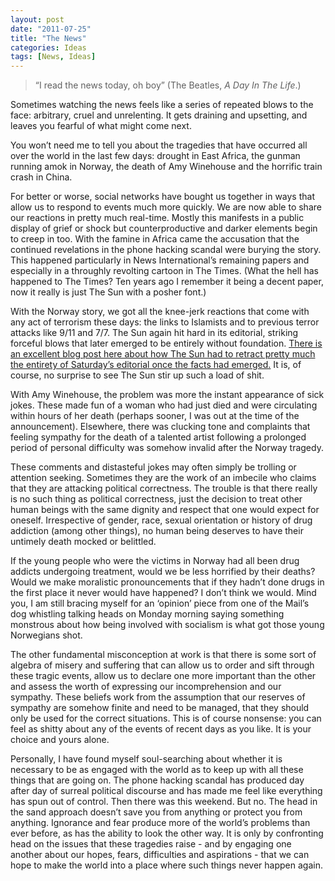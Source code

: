 ```yaml
---
layout: post
date: "2011-07-25"
title: "The News"
categories: Ideas
tags: [News, Ideas]
---
```

 
> “I read the news today, oh boy”  (The Beatles, _A Day In The Life_.)

Sometimes watching the news feels like a series of repeated blows to the face: arbitrary, cruel and unrelenting. It gets draining and upsetting, and leaves you fearful of what might come next.

You won’t need me to tell you about the tragedies that have occurred all over the world in the last few days: drought in East Africa, the gunman running amok in Norway, the death of Amy Winehouse and the horrific train crash in China.

For better or worse, social networks have bought us together in ways that allow us to respond to events much more quickly. We are now able to share our reactions in pretty much real-time. Mostly this manifests in a public display of grief or shock but counterproductive and darker elements begin to creep in too. With the famine in Africa came the accusation that the continued revelations in the phone hacking scandal were burying the story. This happened particularly in News International’s remaining papers and especially in a throughly revolting cartoon in The Times. (What the hell has happened to The Times? Ten years ago I remember it being a decent paper, now it really is just The Sun with a posher font.)

With the Norway story, we got all the knee-jerk reactions that come with any act of terrorism these days: the links to Islamists and to previous terror attacks like 9/11 and 7/7. The Sun again hit hard in its editorial, striking forceful blows that later emerged to be entirely without foundation. [There is an excellent blog post here about how The Sun had to retract pretty much the entirety of Saturday’s editorial once the facts had emerged.](http://tabloid-watch.blogspot.com/2011/07/suns-editorials-on-norway.html) It is, of course, no surprise to see The Sun stir up such a load of shit. 

With Amy Winehouse, the problem was more the instant appearance of sick jokes. These made fun of a woman who had just died and were circulating within hours of her death (perhaps sooner, I was out at the time of the announcement). Elsewhere, there was clucking tone and complaints that feeling sympathy for the death of a talented artist following a prolonged period of personal difficulty was somehow invalid after the Norway tragedy. 

These comments and distasteful jokes may often simply be trolling or attention seeking. Sometimes they are the work of an imbecile who claims that they are attacking political correctness. The trouble is that there really is no such thing as political correctness, just the decision to treat other human beings with the same dignity and respect that one would expect for oneself. Irrespective of gender, race, sexual orientation or history of drug addiction (among other things), no human being deserves to have their untimely death mocked or belittled.

If the young people who were the victims in Norway had all been drug addicts undergoing treatment, would we be less horrified by their deaths? Would we make moralistic pronouncements that if they hadn’t done drugs in the first place it never would have happened? I don’t think we would. Mind you, I am still bracing myself for an ‘opinion’ piece from one of the Mail’s dog whistling talking heads on Monday morning saying something monstrous about how being involved with socialism is what got those young Norwegians shot. 

The other fundamental misconception at work is that there is some sort of algebra of misery and suffering that can allow us to order and sift through these tragic events, allow us to declare one more important than the other and assess the worth of expressing our incomprehension and our sympathy. These beliefs work from the assumption that our reserves of sympathy are somehow finite and need to be managed, that they should only be used for the correct situations. This is of course nonsense: you can feel as shitty about any of the events of recent days as you like. It is your choice and yours alone. 

Personally, I have found myself soul-searching about whether it is necessary to be as engaged with the world as to keep up with all these things that are going on. The phone hacking scandal has produced day after day of surreal political discourse and has made me feel like everything has spun out of control. Then there was this weekend. But no. The head in the sand approach doesn’t save you from anything or protect you from anything. Ignorance and fear produce more of the world’s problems than ever before, as has the ability to look the other way. It is only by confronting head on the issues that these tragedies raise - and by engaging one another about our hopes, fears, difficulties and aspirations - that we can hope to make the world into a place where such things never happen again. 
